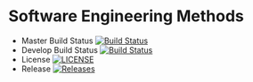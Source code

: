 # Software Engineering Methods

- Master Build Status [![Build Status](https://www.travis-ci.com/thommo1874/GroupE.svg?branch=master)](https://www.travis-ci.com/thommo1874/GroupE)
- Develop Build Status [![Build Status](https://www.travis-ci.com/thommo1874/GroupE.svg?branch=develop)](https://www.travis-ci.com/thommo1874/GroupE)
- License [![LICENSE](https://img.shields.io/github/license/thommo1874/GroupE.svg?style=flat-square)](https://github.com/thommo1874/GroupE/master/LICENSE)
- Release [![Releases](https://img.shields.io/github/release/thommo1874/GroupE/all.svg?style=flat-square)](https://github.com/thommo1874/GroupE/releases)
